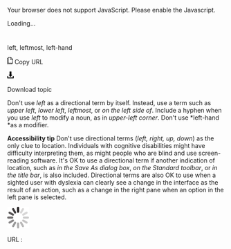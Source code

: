 Your browser does not support JavaScript. Please enable the Javascript.

Loading...

# 

left, leftmost, left-hand

![Copy URL](left-leftmost-left-hand_files/Copy.png)
Copy URL

![Download](left-leftmost-left-hand_files/Download.png)

Download topic

Don't use *left* as a directional term by itself. Instead, use a term such as *upper left*, *lower left*, *leftmost*, or *on the left side of*. Include a hyphen when you use *left* to modify a noun, as in *upper-left corner*. Don't use *left-hand *as a modifier.

**Accessibility tip** Don't use directional terms (*left, right, up, down*)
as the only clue to location. Individuals with
cognitive disabilities might have difficulty interpreting them,
as might people who are blind and use screen-reading
software. It's OK to use a directional term if another indication of
location, such as *in the Save As dialog box*, *on the Standard toolbar*, or *in the title bar*,
is also included. Directional terms are also OK to use when a
sighted user with dyslexia can clearly see a change in the interface as
the result of an action, such as a change in the right pane when an
option in the left pane is selected.

![In progress](left-leftmost-left-hand_files/activity-large.gif)

URL :
